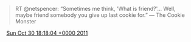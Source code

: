 > RT @netspencer: “Sometimes me think, 'What is friend?'… Well, maybe friend somebody you give up last cookie for\.” — The Cookie Monster

<img src="../../media/tweet.ico" width="12" /> [Sun Oct 30 18:18:04 +0000 2011](https://twitter.com/DromerDenker/status/130710072555864064)